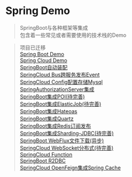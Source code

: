 # Spring Demo

> SpringBoot与各种框架等集成<br>
> 包含着一些常见或者需要使用的技术栈的Demo

> 项目已迁移<br>
> [Spring Boot Demo](https://github.com/livk-cloud/Spring-Boot-Demo) <br>
> [Spring Cloud Demo](https://github.com/livk-cloud/Spring-Cloud-Demo) <br>
> [SpringBoot自动装配](./spring-boot-starter-demo)<br>
> [SpringCloud Bus跨服务发布Event](./spring-cloud-bus-demo)<br>
> [SpringCloud Config配置存储Mysql](./spring-cloud-config-demo)<br>
> [SpringAuthorizationServer集成](./spring-authorization-demo)<br>
> [SpringBoot集成POI(待完善)]()<br>
> [SpringBoot集成ElasticJob(待完善)]()<br>
> [SpringBoot集成Hateoas](./spring-hateoas-demo)<br>
> [SpringBoot集成Quartz](./spring-quartz-demo)<br>
> [SpringBoot集成Redis订阅发布](./spring-redis-demo)<br>
> [SpringBoot集成Sharding-JDBC(待完善)]()<br>
> [SpringBoot WebFlux文件下载(异步)](./spring-webflux-file-demo)<br>
> [SpringCloud WebSocket分布式(待完善)]()<br>
> [SpringCloud Function](./spring-cloud-function-demo)<br>
> [SpringBoot R2DBC](./spring-r2dbc-demo)<br>
> [SpringCloud OpenFeign集成Spring Cache](./spring-cloud-openfeign-demo)<br>
